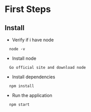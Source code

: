 # First Steps
## Install
- Verify if i have node
```
  node -v
```
- Install node
```
  Go official site and download node
```
- Install dependencies
```
  npm install
```
- Run the application
```
  npm start
```

